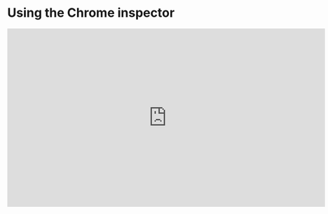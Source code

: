 # Using the Chrome inspector

<iframe width="725" height="408" src="https://www.youtube.com/embed/A5I7xbx2PJc" frameborder="0" allow="accelerometer; autoplay; encrypted-media; gyroscope; picture-in-picture" allowfullscreen></iframe>